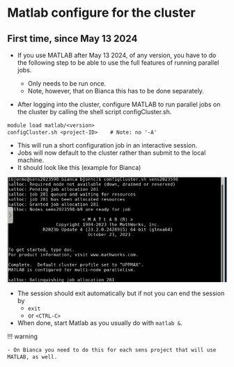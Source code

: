 # Matlab configure for the cluster

## First time, since May 13 2024

- If you use MATLAB after May 13 2024, of any version, you have to do the following step to be able to use the full features of running parallel jobs.
    - Only needs to be run once.
    - Note, however, that on Bianca this has to be done separately.

- After logging into the cluster, configure MATLAB to run parallel jobs on the cluster by calling the shell script configCluster.sh.

```console
module load matlab/<version>
configCluster.sh <project-ID>    # Note: no '-A'
```

- This will run a short configuration job in an interactive session.
- Jobs will now default to the cluster rather than submit to the local machine.
- It should look like this (example for Bianca)

![matlab configCluster.sh](img/matlab_configCluster.PNG)

- The session should exit automatically but if not you can end the session by
    - ``exit``
    - or ``<CTRL-C>``
- When done, start Matlab as you usually do with  ``matlab &``.

!!! warning

    - On Bianca you need to do this for each sens project that will use MATLAB, as well.

<!--
    - Do these steps for each matlab version you will use.

!!! tip

    - Check the Matlab version for which you have set the slurm configuration by

    ```bash
    ls -l .matlab/*/parallel.mlsettings
    ```

    - Look for dates from May 2024 and onwards.

-->
